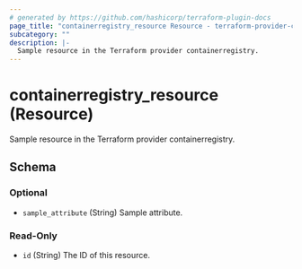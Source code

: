 ```yaml
---
# generated by https://github.com/hashicorp/terraform-plugin-docs
page_title: "containerregistry_resource Resource - terraform-provider-containerregistry"
subcategory: ""
description: |-
  Sample resource in the Terraform provider containerregistry.
---
```


# containerregistry_resource (Resource)

Sample resource in the Terraform provider containerregistry.



<!-- schema generated by tfplugindocs -->
## Schema

### Optional

- `sample_attribute` (String) Sample attribute.

### Read-Only

- `id` (String) The ID of this resource.


